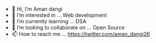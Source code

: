- 👋 Hi, I’m Aman dangi
- 👀 I’m interested in ... Web development
- 🌱 I’m currently learning ... DSA
- 💞️ I’m looking to collaborate on ... Open Source
- 📫 How to reach me ... https://twitter.com/aman_dangi26

